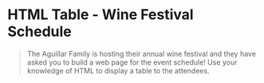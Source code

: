 # HTML Table - Wine Festival Schedule

> The Aguillar Family is hosting their annual wine festival and they have asked you to build a web page for the event schedule! Use your knowledge of HTML to display a table to the attendees.